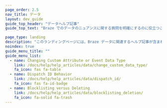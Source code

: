 ```yaml
---
page_order: 2.5
nav_title: データ
layout: dev_guide
guide_top_header: "データヘルプ記事"
guide_top_text: "Braze でのデータのニュアンスに関する質問を明確にするのに役立つこれらの記事をチェックしてください。br><br>gt;すべてのデータに関するより一般的な情報については、href='/docs/user_guide/data_and_analytics/'>Data &Analytics</a>の記事をご覧ください!"

page_type: landing
description: "このランディングページには、Braze データに関連するヘルプ記事が含まれています。"
noindex: true
guide_menu_title: ""
guide_menu_list:
  - name: Changing Custom Attribute or Event Data Type
    link: /docs/help/help_articles/data/change_custom_data_type/
    fa_icon: fas fa-table
  - name: Dispatch ID Behavior
    link: /docs/help/help_articles/data/dispatch_id/
    fa_icon: fas fa-id-badge
  - name: Blocklisting versus Deleting
    link: /docs/help/help_articles/data/blocklisting_deletion/
    fa_icon: fa-solid fa-trash
---
```

